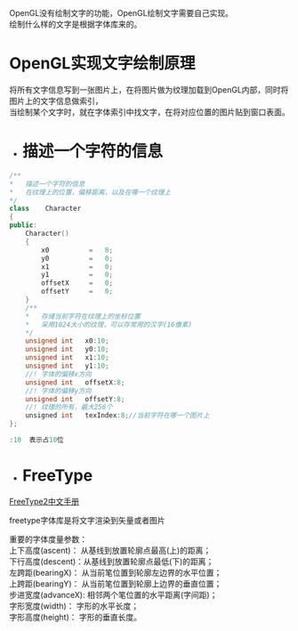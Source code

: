 OpenGL没有绘制文字的功能，OpenGL绘制文字需要自己实现。     
绘制什么样的文字是根据字体库来的。  

# OpenGL实现文字绘制原理  
将所有文字信息写到一张图片上，在将图片做为纹理加载到OpenGL内部，同时将图片上的文字信息做索引，  
当绘制某个文字时，就在字体索引中找文字，在将对应位置的图片贴到窗口表面。  

- #  描述一个字符的信息

```c++
/**
*   描述一个字符的信息
*   在纹理上的位置，偏移距离，以及在哪一个纹理上
*/
class    Character
{
public:
    Character()
    {
        x0          =   0;
        y0          =   0;
        x1          =   0;
        y1          =   0;
        offsetX     =   0;
        offsetY     =   0;
    }
    /**
    *   存储当前字符在纹理上的坐标位置
    *   采用1024大小的纹理，可以存常用的汉字(16像素)
    */
    unsigned int   x0:10;
    unsigned int   y0:10;
    unsigned int   x1:10;
    unsigned int   y1:10;
    //! 字体的偏移x方向
    unsigned int   offsetX:8;
    //! 字体的偏移y方向
    unsigned int   offsetY:8;
    //! 纹理的所有，最大256个
    unsigned int   texIndex:8;//当前字符在哪一个图片上
};

:10  表示占10位
```
- # FreeType  

[FreeType2中文手册](https://www.cnblogs.com/htc-javaMe/archive/2010/12/12/2562529.html)  

freetype字体库是将文字渲染到矢量或者图片  

重要的字体度量参数：    
 上下高度(ascent)：   从基线到放置轮廓点最高(上)的距离；     
 下行高度(descent)：从基线到放置轮廓点最低(下)的距离；       
 左跨距(bearingX)：  从当前笔位置到轮廓左边界的水平位置；     
 上跨距(bearingY)：  从当前笔位置到轮廓上边界的垂直位置；     
 步进宽度(advanceX): 相邻两个笔位置的水平距离(字间距)；     
 字形宽度(width)：     字形的水平长度；      
 字形高度(height)：   字形的垂直长度。       
